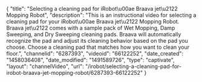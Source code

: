 {
    "title": "Selecting a cleaning pad for iRobot\u00ae Braava jet\u2122 Mopping Robot",
    "description": "This is an instructional video for selecting a cleaning pad for your iRobot\u00ae Braava jet\u2122 Mopping Robot. Braava jet\u2122 comes with a sample pack of Wet Mopping, Damp Sweeping, and Dry Sweeping cleaning pads. Braava will automatically recognize the pad and adjust its cleaning behavior based on the pad you choose. Choose a cleaning pad that matches how you want to clean your floor.",
    "channelid": "6287393",
    "videoid": "66122252",
    "date_created": "1458036408",
    "date_modified": "1491589726",
    "type": "captivate",
    "layout": "channelVideo",
    "url": "\/irobot\/selecting-a-cleaning-pad-for-irobot-braava-jet-mopping-robot\/6287393-66122252"
}